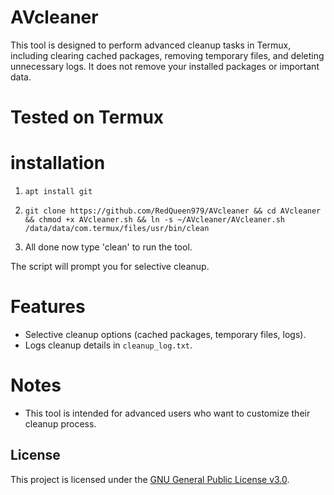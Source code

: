# AVcleaner
This tool is designed to perform advanced cleanup tasks in Termux, including clearing cached packages, removing temporary files, and deleting unnecessary logs. It does not remove your installed packages or important data.

# Tested on Termux

# installation
1. `apt install git`
2. `git clone https://github.com/RedQueen979/AVcleaner && cd AVcleaner && chmod +x AVcleaner.sh && ln -s ~/AVcleaner/AVcleaner.sh /data/data/com.termux/files/usr/bin/clean`

3. All done now type 'clean' to run the tool. 

The script will prompt you for selective cleanup.

# Features

- Selective cleanup options (cached packages, temporary files, logs).
- Logs cleanup details in `cleanup_log.txt`.

# Notes
- This tool is intended for advanced users who want to customize their cleanup process.

## License

This project is licensed under the [GNU General Public License v3.0](LICENSE).